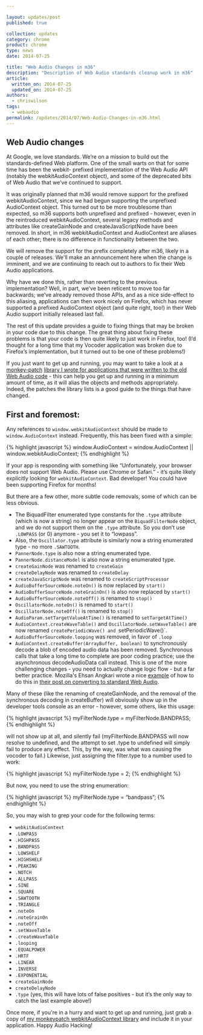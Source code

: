 ```yaml
---

layout: updates/post
published: true

collection: updates
category: chrome
product: chrome
type: news
date: 2014-07-25

title: "Web Audio Changes in m36"
description: "Description of Web Audio standards cleanup work in m36"
article:
  written_on: 2014-07-25
  updated_on: 2014-07-25
authors:
  - chriswilson
tags:
  - webaudio
permalink: /updates/2014/07/Web-Audio-Changes-in-m36.html
---
```

Web Audio changes
--------------------

At Google, we love standards.  We’re on a mission to build out the standards-defined Web platform.  One of the small warts on that for some time has been the webkit- prefixed implementation of the Web Audio API (notably the webkitAudioContext object), and some of the deprecated bits of Web Audio that we’ve continued to support.

It was originally planned that m36 would remove support for the prefixed webkitAudioContext, since we had begun supporting the unprefixed AudioContext object. This turned out to be more troublesome than expected, so m36 supports both unprefixed and prefixed - however, even in the reintroduced webkitAudioContext, several legacy methods and attributes like createGainNode and createJavaScriptNode have been removed. In short, in m36 webkitAudioContext and AudioContext are aliases of each other; there is no difference in functionality between the two.

We will remove the support for the prefix completely after m36, likely in a couple of releases. We'll make an announcement here when the change is imminent, and we are continuing to reach out to authors to fix their Web Audio applications.

Why have we done this, rather than reverting to the previous implementation?  Well, in part, we’ve been reticent to move too far backwards; we’ve already removed those APIs, and as a nice side-effect to this aliasing, applications can then work nicely on Firefox, which has never supported a prefixed AudioContext object (and quite right, too!) in their Web Audio support initially released last fall.

The rest of this update provides a guide to fixing things that may be broken in your code due to this change.  The great thing about fixing these problems is that your code is then quite likely to just work in Firefox, too!  (I’d thought for a long time that my Vocoder application was broken due to Firefox’s implementation, but it turned out to be one of these problems!)

If you just want to get up and running, you may want to take a look at a [monkey-patch](http://en.wikipedia.org/wiki/Monkey_patch) [library I wrote for applications that were written to the old Web Audio code](https://github.com/cwilso/webkitAudioContext-MonkeyPatch) - this can help you get up and running in a minimum amount of time, as it will alias the objects and methods appropriately.  Indeed, the patches the library lists is a good guide to the things that have changed.

First and foremost:
------------------
Any references to `window.webkitAudioContext` should be made to `window.AudioContext` instead.  Frequently, this has been fixed with a simple:

{% highlight javascript %}
window.AudioContext = window.AudioContext || window.webkitAudioContext;
{% endhighlight %}

If your app is responding with something like “Unfortunately, your browser does not support Web Audio.  Please use Chrome or Safari.” - it’s quite likely explicitly looking for `webkitAudioContext`.  Bad developer!  You could have been supporting Firefox for months!

But there are a few other, more subtle code removals, some of which can be less obvious.

* The BiquadFilter enumerated type constants for the `.type` attribute (which is now a string) no longer appear on the `BiquadFilterNode` object, and we do not support them on the `.type` attribute.  So you don’t use `.LOWPASS` (or 0) anymore - you set it to “lowpass”.
* Also, the `Oscillator.type` attribute is similarly now a string enumerated type - no more `.SAWTOOTH`.
* `PannerNode.type` is also now a string enumerated type.
* `PannerNode.distanceModel` is also now a string enumerated type.
* `createGainNode` was renamed to `createGain`
* `createDelayNode` was renamed to `createDelay`
* `createJavaScriptNode` was renamed to `createScriptProcessor`
* `AudioBufferSourceNode.noteOn()` is now replaced by `start()`
* `AudioBufferSourceNode.noteGrainOn()` is also now replaced by `start()`
* `AudioBufferSourceNode.noteOff()` is renamed to `stop()`
* `OscillatorNode.noteOn()` is renamed to `start()`
* `OscillatorNode.noteOff()` is renamed to `stop()`
* `AudioParam.setTargetValueAtTime()` is renamed to `setTargetAtTime()`
* `AudioContext.createWaveTable()` and `OscillatorNode.setWaveTable()` are now renamed `createPeriodicWave() and `setPeriodicWave()`.
* `AudioBufferSourceNode.looping` was removed, in favor of `.loop`
* `AudioContext.createBuffer(ArrayBuffer, boolean)` to synchronously decode a blob of encoded audio  data has been removed.  Synchronous calls that take a long time to complete are poor coding practice; use the asynchronous decodeAudioData call instead.  This is one of the more challenging changes - you need to actually change logic flow - but a far better practice.  Mozilla's Ehsan Angkari wrote a nice [example](https://developer.mozilla.org/en-US/docs/Web/API/Web_Audio_API/Porting_webkitAudioContext_code_to_standards_based_AudioContext#Removal_of_the_synchronous_AudioContext.createBuffer_method) of how to do this in [their post on converting to standard Web Audio](https://developer.mozilla.org/en-US/docs/Web/API/Web_Audio_API/Porting_webkitAudioContext_code_to_standards_based_AudioContext).

Many of these (like the renaming of createGainNode, and the removal of the synchronous decoding in createBuffer) will obviously show up in the developer tools console as an error - however, some others, like this usage:

{% highlight javascript %}
myFilterNode.type = myFilterNode.BANDPASS;
{% endhighlight %}

will not show up at all, and silently fail (myFilterNode.BANDPASS will now resolve to undefined, and the attempt to set .type to undefined will simply fail to produce any effect. This, by the way, was what was causing the vocoder to fail.)  Likewise, just assigning the filter.type to a number used to work:

{% highlight javascript %}
myFilterNode.type = 2;
{% endhighlight %}

But now, you need to use the string enumeration:

{% highlight javascript %}
myFilterNode.type = “bandpass”;
{% endhighlight %}

So, you may wish to grep your code for the following terms:

* `webkitAudioContext`
* `.LOWPASS`
* `.HIGHPASS`
* `.BANDPASS`
* `.LOWSHELF`
* `.HIGHSHELF`
* `.PEAKING`
* `.NOTCH`
* `.ALLPASS`
* `.SINE`
* `.SQUARE`
* `.SAWTOOTH`
* `.TRIANGLE`
* `.noteOn`
* `.noteGrainOn`
* `.noteOff`
* `.setWaveTable`
* `.createWaveTable`
* `.looping`
* `.EQUALPOWER`
* `.HRTF`
* `.LINEAR`
* `.INVERSE`
* `.EXPONENTIAL`
* `createGainNode`
* `createDelayNode`
* `.type` (yes, this will have lots of false positives - but it’s the only way to catch the last example above!)

Once more, if you're in a hurry and want to get up and running, just grab a copy of [my monkeypatch webkitAudioContext library](https://github.com/cwilso/webkitAudioContext-MonkeyPatch) and include it in your application.  Happy Audio Hacking!
